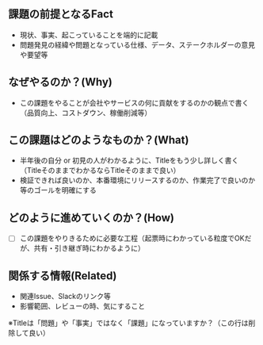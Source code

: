 課題の前提となるFact
---
- 現状、事実、起こっていることを端的に記載
- 問題発見の経緯や問題となっている仕様、データ、ステークホルダーの意見や要望等

なぜやるのか？(Why)
---
- この課題をやることが会社やサービスの何に貢献をするのかの観点で書く（品質向上、コストダウン、稼働削減等）

この課題はどのようなものか？(What)
---
- 半年後の自分 or 初見の人がわかるように、Titleをもう少し詳しく書く（TitleそのままでわかるならTitleそのままで良い）
- 検証できれば良いのか、本番環境にリリースするのか、作業完了で良いのか等のゴールを明確にする

どのように進めていくのか？(How)
---
- [ ] この課題をやりきるために必要な工程（起票時にわかっている粒度でOKだが、共有・引き継ぎ時にわかるように）

関係する情報(Related)
---
- 関連Issue、Slackのリンク等
- 影響範囲、レビューの時、気にすること


※Titleは「問題」や「事実」ではなく「課題」になっていますか？（この行は削除して良い）
